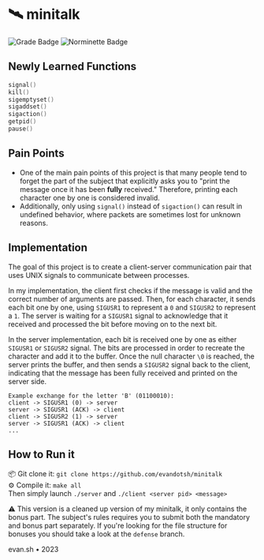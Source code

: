 # 🛰️ minitalk

![Grade Badge](https://img.shields.io/badge/Grade-125-brightgreen)
![Norminette Badge](https://github.com/evandotsh/minitalk/actions/workflows/main.yml/badge.svg)

## Newly Learned Functions
```c
signal()
kill()
sigemptyset()
sigaddset()
sigaction()
getpid()
pause()
```

## Pain Points
- One of the main pain points of this project is that many people tend to forget the part of the subject that explicitly asks you to "print the message once it has been **fully** received." Therefore, printing each character one by one is considered invalid.
- Additionally, only using `signal()` instead of `sigaction()` can result in undefined behavior, where packets are sometimes lost for unknown reasons.

## Implementation
The goal of this project is to create a client-server communication pair that uses UNIX signals to communicate between processes.

In my implementation, the client first checks if the message is valid and the correct number of arguments are passed. Then, for each character, it sends each bit one by one, using `SIGUSR1` to represent a `0` and `SIGUSR2` to represent a `1`. The server is waiting for a `SIGUSR1` signal to acknowledge that it received and processed the bit before moving on to the next bit.

In the server implementation, each bit is received one by one as either `SIGUSR1` or `SIGUSR2` signal. The bits are processed in order to recreate the character and add it to the buffer. Once the null character `\0` is reached, the server prints the buffer, and then sends a `SIGUSR2` signal back to the client, indicating that the message has been fully received and printed on the server side.

```
Example exchange for the letter 'B' (01100010):
client -> SIGUSR1 (0) -> server
server -> SIGUSR1 (ACK) -> client
client -> SIGUSR2 (1) -> server
server -> SIGUSR1 (ACK) -> client
...
```

## How to Run it
📦 Git clone it: `git clone https://github.com/evandotsh/minitalk` \
⚙️ Compile it: `make all` \
Then simply launch `./server` and `./client <server pid> <message>`

⚠️ This version is a cleaned up version of my minitalk, it only contains the bonus part. The subject's rules requires you to submit both the mandatory and bonus part separately. If you're looking for the file structure for bonuses you should take a look at the `defense` branch.

evan.sh • 2023